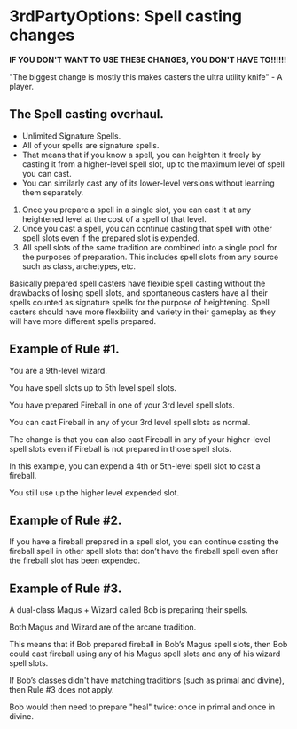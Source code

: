 # 3rdPartyOptions: Spell casting changes

**IF YOU DON'T WANT TO USE THESE CHANGES, YOU DON'T HAVE TO!!!!!!**

"The biggest change is mostly this makes casters the ultra utility knife" - A player.

## The Spell casting overhaul.

- Unlimited Signature Spells.
- All of your spells are signature spells.
- That means that if you know a spell, you can heighten it freely by casting it from a higher-level spell slot,
  up to the maximum level of spell you can cast. 
- You can similarly cast any of its lower-level versions without learning them separately.

1. Once you prepare a spell in a single slot, you can cast it at any heightened level at the cost of a spell of that level.
2. Once you cast a spell, you can continue casting that spell with other spell slots even if the prepared slot is expended.
3. All spell slots of the same tradition are combined into a single pool for the purposes of preparation. This includes spell slots from any source such as class, archetypes, etc.

Basically prepared spell casters have flexible spell casting without the drawbacks of losing spell slots,
and spontaneous casters have all their spells counted as signature spells for the purpose of heightening.
Spell casters should have more flexibility and variety in their gameplay
as they will have more different spells prepared.

## Example of Rule #1.

You are a 9th-level wizard.

You have spell slots up to 5th level spell slots.

You have prepared Fireball in one of your 3rd level spell slots.

You can cast Fireball in any of your 3rd level spell slots as normal.

The change is that you can also cast Fireball in any of your higher-level spell slots even if Fireball is not prepared in those spell slots.

In this example, you can expend a 4th or 5th-level spell slot to cast a fireball.

You still use up the higher level expended slot.

## Example of Rule #2.

If you have a fireball prepared in a spell slot, you can continue casting the fireball spell in other spell slots
that don’t have the fireball spell even after the fireball slot has been expended.

## Example of Rule #3.

A dual-class Magus + Wizard called Bob is preparing their spells.

Both Magus and Wizard are of the arcane tradition.

This means that if Bob prepared fireball in Bob’s Magus spell slots,
then Bob could cast fireball using any of his Magus spell slots and any of his wizard spell slots.

If Bob’s classes didn't have matching traditions (such as primal and divine), then Rule #3 does not apply.

Bob would then need to prepare "heal" twice: once in primal and once in divine.
